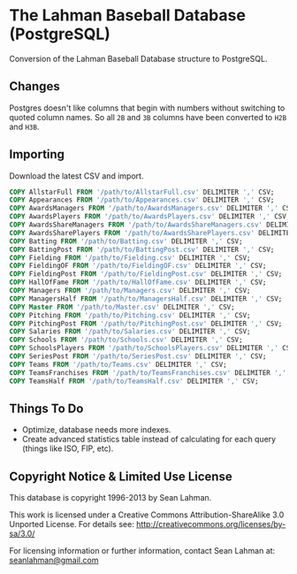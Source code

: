 # The Lahman Baseball Database (PostgreSQL)

Conversion of the Lahman Baseball Database structure to PostgreSQL.

## Changes

Postgres doesn't like columns that begin with numbers without switching to quoted column names. So all `2B` and `3B` columns have been converted to `H2B` and `H3B`.

## Importing

Download the latest CSV and import.

```sql
COPY AllstarFull FROM '/path/to/AllstarFull.csv' DELIMITER ',' CSV;
COPY Appearances FROM '/path/to/Appearances.csv' DELIMITER ',' CSV;
COPY AwardsManagers FROM '/path/to/AwardsManagers.csv' DELIMITER ',' CSV;
COPY AwardsPlayers FROM '/path/to/AwardsPlayers.csv' DELIMITER ',' CSV;
COPY AwardsShareManagers FROM '/path/to/AwardsShareManagers.csv' DELIMITER ',' CSV;
COPY AwardsSharePlayers FROM '/path/to/AwardsSharePlayers.csv' DELIMITER ',' CSV;
COPY Batting FROM '/path/to/Batting.csv' DELIMITER ',' CSV;
COPY BattingPost FROM '/path/to/BattingPost.csv' DELIMITER ',' CSV;
COPY Fielding FROM '/path/to/Fielding.csv' DELIMITER ',' CSV;
COPY FieldingOF FROM '/path/to/FieldingOF.csv' DELIMITER ',' CSV;
COPY FieldingPost FROM '/path/to/FieldingPost.csv' DELIMITER ',' CSV;
COPY HallOfFame FROM '/path/to/HallOfFame.csv' DELIMITER ',' CSV;
COPY Managers FROM '/path/to/Managers.csv' DELIMITER ',' CSV;
COPY ManagersHalf FROM '/path/to/ManagersHalf.csv' DELIMITER ',' CSV;
COPY Master FROM '/path/to/Master.csv' DELIMITER ',' CSV;
COPY Pitching FROM '/path/to/Pitching.csv' DELIMITER ',' CSV;
COPY PitchingPost FROM '/path/to/PitchingPost.csv' DELIMITER ',' CSV;
COPY Salaries FROM '/path/to/Salaries.csv' DELIMITER ',' CSV;
COPY Schools FROM '/path/to/Schools.csv' DELIMITER ',' CSV;
COPY SchoolsPlayers FROM '/path/to/SchoolsPlayers.csv' DELIMITER ',' CSV;
COPY SeriesPost FROM '/path/to/SeriesPost.csv' DELIMITER ',' CSV;
COPY Teams FROM '/path/to/Teams.csv' DELIMITER ',' CSV;
COPY TeamsFranchises FROM '/path/to/TeamsFranchises.csv' DELIMITER ',' CSV;
COPY TeamsHalf FROM '/path/to/TeamsHalf.csv' DELIMITER ',' CSV;
```

## Things To Do

 * Optimize, database needs more indexes.
 * Create advanced statistics table instead of calculating for each query (things like ISO, FIP, etc).

## Copyright Notice & Limited Use License

This database is copyright 1996-2013 by Sean Lahman.

This work is licensed under a Creative Commons Attribution-ShareAlike 3.0 Unported License. For details see: http://creativecommons.org/licenses/by-sa/3.0/


For licensing information or further information, contact Sean Lahman
at: seanlahman@gmail.com
